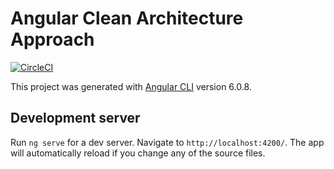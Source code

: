 # Angular Clean Architecture Approach

[![CircleCI](https://circleci.com/gh/im-a-giraffe/angular-clean-architecture/tree/master.svg?style=svg)](https://circleci.com/gh/im-a-giraffe/angular-clean-architecture/tree/master)

This project was generated with [Angular CLI](https://github.com/angular/angular-cli) version 6.0.8.

## Development server

Run `ng serve` for a dev server. Navigate to `http://localhost:4200/`. The app will automatically reload if you change any of the source files.
